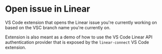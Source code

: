 # Open issue in Linear

VS Code extension that opens the Linear issue you're currently working on based on the VSC branch name you're currently on.

Extension is also meant as a demo of how to use the VS Code Linear API authentication provider that is exposed by the `linear-connect` VS Code extension.
